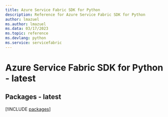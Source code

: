 ```yaml
---
title: Azure Service Fabric SDK for Python
description: Reference for Azure Service Fabric SDK for Python
author: lmazuel
ms.author: lmazuel
ms.data: 03/17/2023
ms.topic: reference
ms.devlang: python
ms.service: servicefabric
---
```

# Azure Service Fabric SDK for Python - latest
## Packages - latest
[!INCLUDE [packages](service-fabric-index.md)]